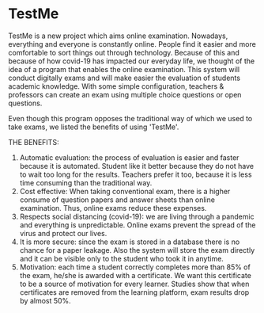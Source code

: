 # TestMe
TestMe is a new project which aims online examination. Nowadays, everything and everyone is constantly online. People find it easier and more comfortable to sort things out through technology. Because of this and because of how covid-19 has impacted our everyday life, we thought of the idea of a program that enables the online examination.
This system will conduct digitally exams and will make easier the evaluation of students academic knowledge. With some simple configuration, teachers & professors can create an exam using multiple choice questions or open questions.

Even though this program opposes the traditional way of which we used to take exams, we listed the benefits of using 'TestMe'.

THE BENEFITS:
1. Automatic evaluation: the process of evaluation is easier and faster because it is automated. Student like it better because they do not have to wait too long for the results. Teachers prefer it too, because it is less time consuming than the traditional way.
2. Cost effective: When taking conventional exam, there is a higher consume of question papers and answer sheets than online examination. Thus, online exams reduce these expenses.
3. Respects social distancing (covid-19): we are living through a pandemic and everything is unpredictable. Online exams prevent the spread of the virus and protect our lives.
4. It is more secure: since the exam is stored in a database there is no chance for a paper leakage. Also the system will store the exam directly and it can be visible only to the student who took it in anytime.
5. Motivation: each time a student correctly completes more than 85% of the exam, he/she is awarded with a certificate. We want this certificate to be a source of motivation for every learner. Studies show that when certificates are removed from the learning platform, exam results drop by almost 50%.
